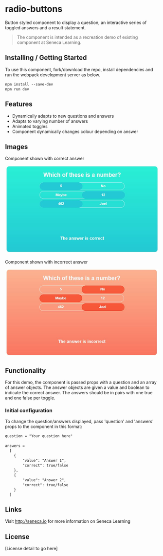 # radio-buttons
Button styled component to display a question, an interactive series of toggled answers and a result statement.

> The component is intended as a recreation demo of existing component at Seneca Learning.

## Installing / Getting Started

To use this component, fork/download the repo, install dependencies and run the webpack development server as below.

```shell
npm install --save-dev
npm run dev
```

## Features

* Dynamically adapts to new questions and answers
* Adapts to varying number of answers
* Animated toggles
* Component dynamically changes colour depending on answer

## Images

Component shown with correct answer

<img src = "https://raw.githubusercontent.com/danielpadmore/radio-buttons/master/img/correct.JPG">

Component shown with incorrect answer

<img src = "https://raw.githubusercontent.com/danielpadmore/radio-buttons/master/img/incorrect.JPG">

## Functionality

For this demo, the component is passed props with a question and an array of answer objects. The answer objects are given a value and boolean to indicate the correct answer. The answers should be in pairs with one true and one false per toggle.

### Initial configuration

To change the question/answers displayed, pass 'question' and 'answers' props to the component in this format:
```example
question = "Your question here"

answers = 
  [
    {
        "value": "Answer 1",
        "correct": true/false
    },
    {
        "value": "Answer 2",
        "correct": true/false
    }
  ]
```

## Links

Visit http://seneca.io for more information on Seneca Learning

## License

[License detail to go here]
